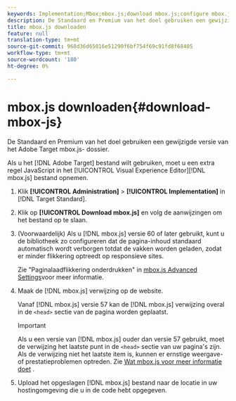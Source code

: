 ```yaml
---
keywords: Implementation;Mbox;mbox.js;download mbox.js;configure mbox.js
description: De Standaard en Premium van het doel gebruiken een gewijzigde versie van het Adobe Target mbox.js- dossier.
title: mbox.js downloaden
feature: null
translation-type: tm+mt
source-git-commit: 968d36d65016e51290f6bf754f69c91fd8f68405
workflow-type: tm+mt
source-wordcount: '180'
ht-degree: 0%

---
```



# mbox.js downloaden{#download-mbox-js}

De Standaard en Premium van het doel gebruiken een gewijzigde versie van het Adobe Target mbox.js- dossier.

Als u het [!DNL Adobe Target] bestand wilt gebruiken, moet u een extra regel JavaScript in het [!UICONTROL Visual Experience Editor][!DNL mbox.js] bestand opnemen.

1. Klik **[!UICONTROL Administration]** > **[!UICONTROL Implementation]** in [!DNL Target Standard].
1. Klik op **[!UICONTROL Download mbox.js]** en volg de aanwijzingen om het bestand op te slaan.
1. (Voorwaardelijk) Als u [!DNL mbox.js] versie 60 of later gebruikt, kunt u de bibliotheek zo configureren dat de pagina-inhoud standaard automatisch wordt verborgen totdat de vakken worden geladen, zodat er minder flikkering optreedt op responsieve sites.

   Zie &quot;Paginalaadflikkering onderdrukken&quot; in [mbox.js Advanced Settings](/help/c-implementing-target/c-implementing-target-for-client-side-web/t-mbox-download/advanced-mboxjs-settings.md#reference_A9C8DAC6DF7743EDBCF1D71F8F20843C)voor meer informatie.

1. Maak de [!DNL mbox.js] verwijzing op de website.

   Vanaf [!DNL mbox.js] versie 57 kan de [!DNL mbox.js] verwijzing overal in de `<head>` sectie van de pagina worden geplaatst.

   >[!IMPORTANT]
   >
   >Als u een versie van [!DNL mbox.js] ouder dan versie 57 gebruikt, moet de verwijzing het laatste punt in de `<head>` sectie van uw pagina&#39;s zijn. Als de verwijzing niet het laatste item is, kunnen er ernstige weergave- of prestatieproblemen optreden. Zie [Wat mbox.js voor meer informatie doet](/help/c-implementing-target/c-implementing-target-for-client-side-web/t-mbox-download/mbox-technical.md) .

1. Upload het opgeslagen [!DNL mbox.js] bestand naar de locatie in uw hostingomgeving die u in de code hebt opgegeven.

